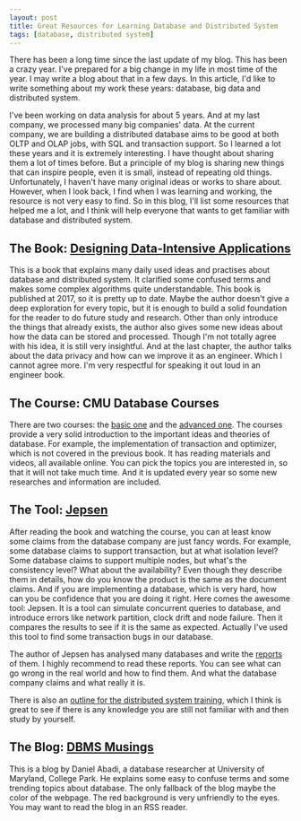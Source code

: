 ```yaml
---
layout: post
title: Great Resources for Learning Database and Distributed System
tags: [database, distributed system]
---
```


There has been a long time since the last update of my blog. This has been a crazy year. I've prepared for a big change in my life in most time of the year. I may write a blog about that in a few days. In this article, I'd like to write something about my work these years: database, big data and distributed system.

I've been working on data analysis for about 5 years. And at my last company, we processed many big companies' data. At the current company, we are building a distributed database aims to be good at both OLTP and OLAP jobs, with SQL and transaction support. So I learned a lot these years and it is extremely interesting. I have thought about sharing them a lot of times before. But a principle of my blog is sharing new things that can inspire people, even it is small, instead of repeating old things. Unfortunately, I haven't have many original ideas or works to share about. However, when I look back, I find when I was learning and working, the resource is not very easy to find. So in this blog, I'll list some resources that helped me a lot, and I think will help everyone that wants to get familiar with database and distributed system.

## The Book: [Designing Data-Intensive Applications](https://www.amazon.com/Designing-Data-Intensive-Applications-Reliable-Maintainable-ebook/dp/B06XPJML5D)

This is a book that explains many daily used ideas and practises about database and distributed system. It clarified some confused terms and makes some complex algorithms quite understandable. This book is published at 2017, so it is pretty up to date. Maybe the author doesn't give a deep exploration for every topic, but it is enough to build a solid foundation for the reader to do future study and research. Other than only introduce the things that already exists, the author also gives some new ideas about how the data can be stored and processed. Though I'm not totally agree with his idea, it is still very insightful. And at the last chapter, the author talks about the data privacy and how can we improve it as an engineer. Which I cannot agree more. I'm very respectful for speaking it out loud in an engineer book.


## The Course: CMU Database Courses

There are two courses: the [basic one](https://15445.courses.cs.cmu.edu/fall2019/) and the [advanced one](https://15721.courses.cs.cmu.edu/spring2019/). The courses provide a very solid introduction to the important ideas and theories of database. For example, the implementation of transaction and optimizer, which is not covered in the previous book. It has reading materials and videos, all available online. You can pick the topics you are interested in, so that it will not take much time. And it is updated every year so some new researches and information are included.

## The Tool: [Jepsen](https://jepsen.io/)

After reading the book and watching the course, you can at least know some claims from the database company are just fancy words. For example, some database claims to support transaction, but at what isolation level? Some database claims to support multiple nodes, but what's the consistency level? What about the availability? Even though they describe them in details, how do you know the product is the same as the document claims. And if you are implementing a database, which is very hard, how can you be confidence that you are doing it right. Here comes the awesome tool: Jepsen. It is a tool can simulate concurrent queries to database, and introduce errors like network partition, clock drift and node failure. Then it compares the results to see if it is the same as expected. Actually I've used this tool to find some transaction bugs in our database.

The author of Jepsen has analysed many databases and write the [reports](https://jepsen.io/analyses) of them. I highly recommend to read these reports. You can see what can go wrong in the real world and how to find them. And what the database company claims and what really it is.

There is also an [outline for the distributed system training](https://github.com/aphyr/distsys-class), which I think is great to see if there is any knowledge you are still not familiar with and then study by yourself.

## The Blog: [DBMS Musings](https://dbmsmusings.blogspot.com/)

This is a blog by Daniel Abadi, a database researcher at University of Maryland, College Park. He explains some easy to confuse terms and some trending topics about database. The only fallback of the blog maybe the color of the webpage. The red background is very unfriendly to the eyes. You may want to read the blog in an RSS reader.

